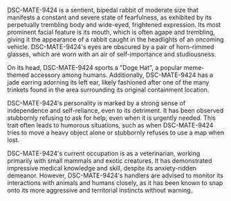 DSC-MATE-9424 is a sentient, bipedal rabbit of moderate size that manifests a constant and severe state of fearfulness, as exhibited by its perpetually trembling body and wide-eyed, frightened expression. Its most prominent facial feature is its mouth, which is often agape and trembling, giving it the appearance of a rabbit caught in the headlights of an oncoming vehicle. DSC-MATE-9424's eyes are obscured by a pair of horn-rimmed glasses, which are worn with an air of self-importance and studiousness.

On its head, DSC-MATE-9424 sports a "Doge Hat", a popular meme-themed accessory among humans. Additionally, DSC-MATE-9424 has a jade earring adorning its left ear, likely fashioned after one of the many trinkets found in the area surrounding its original containment location.

DSC-MATE-9424's personality is marked by a strong sense of independence and self-reliance, even to its detriment. It has been observed stubbornly refusing to ask for help, even when it is urgently needed. This trait often leads to humorous situations, such as when DSC-MATE-9424 tries to move a heavy object alone or stubbornly refuses to use a map when lost.

DSC-MATE-9424's current occupation is as a veterinarian, working primarily with small mammals and exotic creatures. It has demonstrated impressive medical knowledge and skill, despite its anxiety-ridden demeanor. However, DSC-MATE-9424's handlers are advised to monitor its interactions with animals and humans closely, as it has been known to snap onto its more aggressive and territorial instincts without warning.
